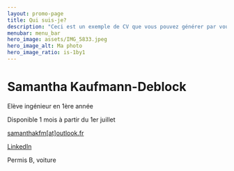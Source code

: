```yaml
---
layout: promo-page
title: Qui suis-je?
description: "Ceci est un exemple de CV que vous pouvez générer par vous-même"
menubar: menu_bar
hero_image: assets/IMG_5833.jpeg
hero_image_alt: Ma photo
hero_image_ratio: is-1by1
---
```


# Samantha Kaufmann-Deblock
Elève ingénieur en 1ère année 


Disponible 1 mois à partir du 1er juillet

[samanthakfm[at]outlook.fr](mailto:samanthakfm@outlook.fr)

[LinkedIn](https://www.linkedin.com/in/Samantha.Kaufmann-Deblock)

Permis B, voiture

